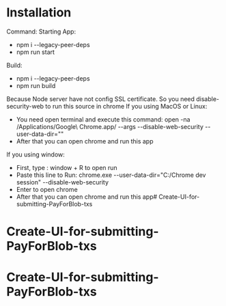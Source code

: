 # Installation
Command:
Starting App:
- npm i --legacy-peer-deps
- npm run start

Build:
- npm i --legacy-peer-deps
- npm run build

Because Node server have not config SSL certificate. So you need disable-security-web to run this source in chrome
If you using MacOS or Linux:
- You need open terminal and execute this command: open -na /Applications/Google\ Chrome.app/ --args --disable-web-security --user-data-dir=""
- After that you can open chrome and run this app

If you using window: 
- First, type : window + R to open run
- Paste this line to Run: chrome.exe --user-data-dir="C:/Chrome dev session" --disable-web-security
- Enter to open chrome
- After that you can open chrome and run this app# Create-UI-for-submitting-PayForBlob-txs
# Create-UI-for-submitting-PayForBlob-txs
# Create-UI-for-submitting-PayForBlob-txs
